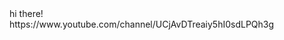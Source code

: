 <head>
  <link rel="shortcut icon" type="image/x-icon" href="favicon.ico">
  </head>
hi there!<br>
https://www.youtube.com/channel/UCjAvDTreaiy5hI0sdLPQh3g

